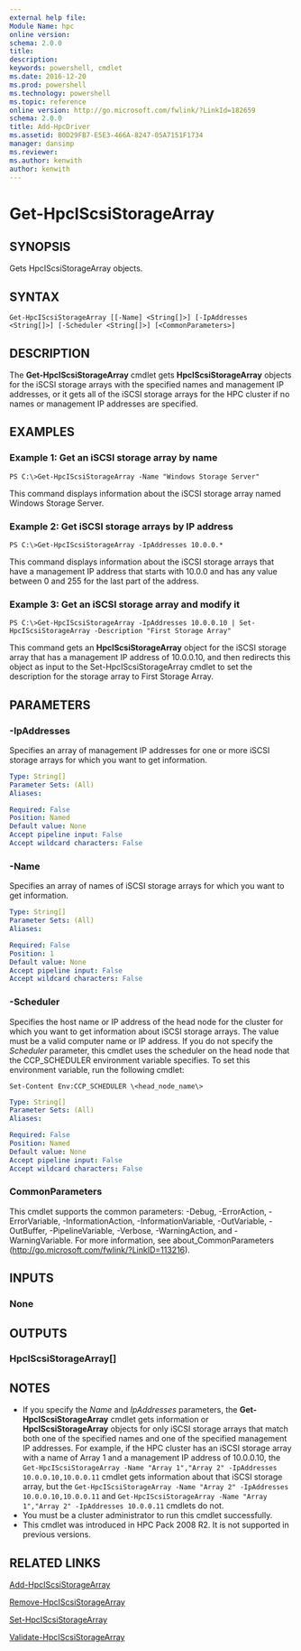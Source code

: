 ```yaml
---
external help file:
Module Name: hpc
online version:
schema: 2.0.0
title:
description:
keywords: powershell, cmdlet
ms.date: 2016-12-20
ms.prod: powershell
ms.technology: powershell
ms.topic: reference
online version: http://go.microsoft.com/fwlink/?LinkId=182659
schema: 2.0.0
title: Add-HpcDriver
ms.assetid: B0D29FB7-E5E3-466A-8247-05A7151F1734
manager: dansimp
ms.reviewer:
ms.author: kenwith
author: kenwith
---
```


# Get-HpcIScsiStorageArray

## SYNOPSIS
Gets HpcIScsiStorageArray objects.

## SYNTAX

```
Get-HpcIScsiStorageArray [[-Name] <String[]>] [-IpAddresses <String[]>] [-Scheduler <String[]>] [<CommonParameters>]
```

## DESCRIPTION
The **Get-HpcIScsiStorageArray** cmdlet gets **HpcIScsiStorageArray** objects for the iSCSI storage arrays with the specified names and management IP addresses, or it gets all of the iSCSI storage arrays for the HPC cluster if no names or management IP addresses are specified.

## EXAMPLES

### Example 1: Get an iSCSI storage array by name
```
PS C:\>Get-HpcIScsiStorageArray -Name "Windows Storage Server"
```

This command displays information about the iSCSI storage array named Windows Storage Server.

### Example 2: Get iSCSI storage arrays by IP address
```
PS C:\>Get-HpcIScsiStorageArray -IpAddresses 10.0.0.*
```

This command displays information about the iSCSI storage arrays that have a management IP address that starts with 10.0.0 and has any value between 0 and 255 for the last part of the address.

### Example 3: Get an iSCSI storage array and modify it
```
PS C:\>Get-HpcIScsiStorageArray -IpAddresses 10.0.0.10 | Set-HpcIScsiStorageArray -Description "First Storage Array"
```

This command gets an **HpcIScsiStorageArray** object for the iSCSI storage array that has a management IP address of 10.0.0.10, and then redirects this object as input to the Set-HpcIScsiStorageArray cmdlet to set the description for the storage array to First Storage Array.

## PARAMETERS

### -IpAddresses
Specifies an array of management IP addresses for one or more iSCSI storage arrays for which you want to get information.

```yaml
Type: String[]
Parameter Sets: (All)
Aliases:

Required: False
Position: Named
Default value: None
Accept pipeline input: False
Accept wildcard characters: False
```

### -Name
Specifies an array of names of iSCSI storage arrays for which you want to get information.

```yaml
Type: String[]
Parameter Sets: (All)
Aliases:

Required: False
Position: 1
Default value: None
Accept pipeline input: False
Accept wildcard characters: False
```

### -Scheduler
Specifies the host name or IP address of the head node for the cluster for which you want to get information about iSCSI storage arrays.
The value must be a valid computer name or IP address.
If you do not specify the *Scheduler* parameter, this cmdlet uses the scheduler on the head node that the CCP_SCHEDULER environment variable specifies.
To set this environment variable, run the following cmdlet:

`Set-Content Env:CCP_SCHEDULER \<head_node_name\>`

```yaml
Type: String[]
Parameter Sets: (All)
Aliases:

Required: False
Position: Named
Default value: None
Accept pipeline input: False
Accept wildcard characters: False
```

### CommonParameters
This cmdlet supports the common parameters: -Debug, -ErrorAction, -ErrorVariable, -InformationAction, -InformationVariable, -OutVariable, -OutBuffer, -PipelineVariable, -Verbose, -WarningAction, and -WarningVariable. For more information, see about_CommonParameters (http://go.microsoft.com/fwlink/?LinkID=113216).

## INPUTS

### None

## OUTPUTS

### HpcIScsiStorageArray[]

## NOTES
* If you specify the *Name* and *IpAddresses* parameters, the **Get-HpcIScsiStorageArray** cmdlet gets information or **HpcIScsiStorageArray** objects for only iSCSI storage arrays that match both one of the specified names and one of the specified management IP addresses. For example, if the HPC cluster has an iSCSI storage array with a name of Array 1 and a management IP address of 10.0.0.10, the `Get-HpcIScsiStorageArray -Name "Array 1","Array 2" -IpAddresses 10.0.0.10,10.0.0.11` cmdlet gets information about that iSCSI storage array, but the `Get-HpcIScsiStorageArray -Name "Array 2" -IpAddresses 10.0.0.10,10.0.0.11` and `Get-HpcIScsiStorageArray -Name "Array 1","Array 2" -IpAddresses 10.0.0.11` cmdlets do not.
* You must be a cluster administrator to run this cmdlet successfully.
* This cmdlet was introduced in HPC Pack 2008 R2. It is not supported in previous versions.

## RELATED LINKS

[Add-HpcIScsiStorageArray](./Add-HpcIScsiStorageArray.md)

[Remove-HpcIScsiStorageArray](./Remove-HpcIScsiStorageArray.md)

[Set-HpcIScsiStorageArray](./Set-HpcIScsiStorageArray.md)

[Validate-HpcIScsiStorageArray](./Validate-HpcIScsiStorageArray.md)
